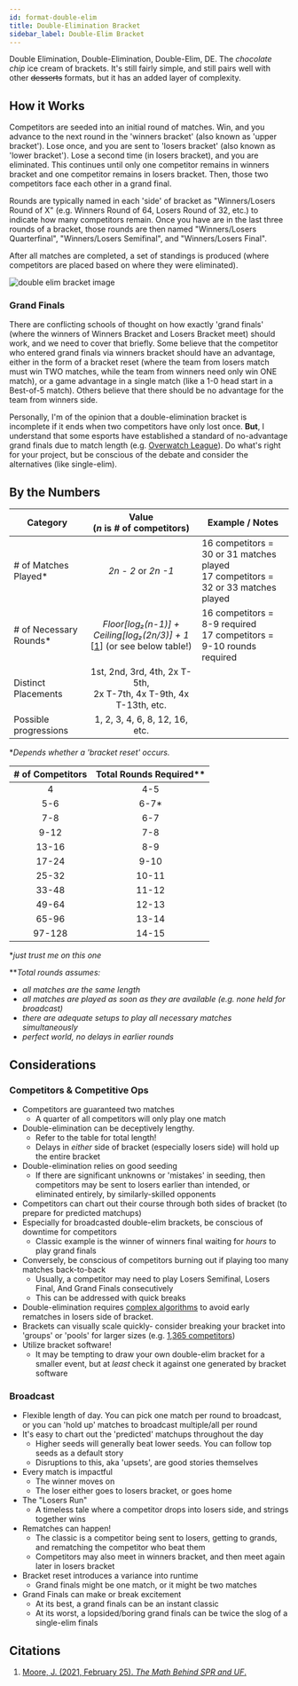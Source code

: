 ```yaml
---
id: format-double-elim
title: Double-Elimination Bracket
sidebar_label: Double-Elim Bracket
---
```


Double Elimination, Double-Elimination, Double-Elim, DE.
The *chocolate chip* ice cream of brackets.
It's still fairly simple, and still pairs well with other ~~desserts~~ formats,
 but it has an added layer of complexity.

## How it Works

Competitors are seeded into an initial round of matches.
Win, and you advance to the next round in the 'winners bracket' (also known as 'upper bracket').
Lose once, and you are sent to 'losers bracket' (also known as 'lower bracket').
Lose a second time (in losers bracket), and you are eliminated.
This continues until only one competitor remains in winners bracket
 and one competitor remains in losers bracket.
Then, those two competitors face each other in a grand final.

Rounds are typically named in each 'side' of bracket as "Winners/Losers Round of X" (e.g. Winners Round of 64, Losers Round of 32, etc.) to indicate how many competitors
 remain.
Once you have are in the last three rounds of a bracket, those rounds are then named "Winners/Losers Quarterfinal", "Winners/Losers Semifinal", and "Winners/Losers Final".

After all matches are completed, a set of standings is produced (where competitors are placed based on where they were eliminated).

![double elim bracket image](https://imgur.com/9E3KGEH.png)

### Grand Finals

There are conflicting schools of thought on how exactly 'grand finals' (where the winners of Winners Bracket and Losers Bracket meet) should work, and we need to cover that briefly.
Some believe that the competitor who entered grand finals via winners bracket should have an advantage, either in the form of a bracket reset (where the team from losers match must win TWO matches, while the team from winners need only win ONE match), or a game advantage in a single match
 (like a 1-0 head start in a Best-of-5 match).
Others believe that there should be no advantage for the team from winners side.

Personally, I'm of the opinion that a double-elimination bracket is incomplete if it ends when two competitors have only lost once.
**But**, I understand that some esports have established a standard of no-advantage grand finals due to match length (e.g. [Overwatch League](https://www.ggrecon.com/articles/were-the-vancouver-titans-done-dirty)).
Do what's right for your project, but be conscious of the debate and consider the alternatives (like single-elim).

## By the Numbers

| Category              |      Value <br />(*n* is # of competitors)                |   Example / Notes |
| -------------         | :-----------:             | ----- |
| # of Matches Played*   | *2n - 2* or *2n -1*       | 16 competitors = 30 or 31 matches played <br />17 competitors = 32 or 33 matches played |
| # of Necessary Rounds* | *Floor[log₂(n-1)] + Ceiling[log₂(2n/3)] + 1* <br />[[1](#citations)] (or see below table!)          | 16 competitors = 8-9 required <br /> 17 competitors = 9-10 rounds required |
| Distinct Placements   |   1st, 2nd, 3rd, 4th, 2x T-5th,<br />2x T-7th, 4x T-9th, 4x T-13th, etc.       |   |
| Possible progressions | 1, 2, 3, 4, 6, 8, 12, 16, etc.   |

**Depends whether a 'bracket reset' occurs.*

| # of Competitors  | Total Rounds Required**|
| :-------:         |   :-------:           |
| 4                 | 4-5                   |
| 5-6               | 6-7*                     |
| 7-8               | 6-7                     |
| 9-12              | 7-8                     |
| 13-16             | 8-9                     |
| 17-24             | 9-10                     |
| 25-32             | 10-11                    |
| 33-48             | 11-12                    |
| 49-64             | 12-13                    |
| 65-96             | 13-14                    |
| 97-128            | 14-15                    |

**just trust me on this one*

***Total rounds assumes:*

* *all matches are the same length*
* *all matches are played as soon as they are available (e.g. none held for broadcast)*
* *there are adequate setups to play all necessary matches simultaneously*
* *perfect world, no delays in earlier rounds*

## Considerations

### Competitors & Competitive Ops

* Competitors are guaranteed two matches
  * A quarter of all competitors will only play one match
* Double-elimination can be deceptively lengthy.
  * Refer to the table for total length!
  * Delays in *either* side of bracket (especially losers side) will hold up the entire bracket
* Double-elimination relies on good seeding
  * If there are significant unknowns or 'mistakes' in seeding, then competitors may be sent to losers earlier than intended, or eliminated entirely,
    by similarly-skilled opponents
* Competitors can chart out their course through both sides of bracket (to prepare for predicted matchups)
* Especially for broadcasted double-elim brackets, be conscious of downtime for competitors
  * Classic example is the winner of winners final waiting for *hours* to play grand finals
* Conversely, be conscious of competitors burning out if playing too many matches back-to-back
  * Usually, a competitor may need to play Losers Semifinal, Losers Final, And Grand Finals consecutively
  * This can be addressed with quick breaks
* Double-elimination requires [complex algorithms](https://blog.smash.gg/changes-in-the-world-of-brackets-695ecb777a4c) to avoid early rematches in losers side of bracket.
* Brackets can visually scale quickly- consider breaking your bracket into 'groups' or 'pools' for larger sizes (e.g. [1,365 competitors](https://smash.gg/tournament/genesis-5/event/melee-singles/brackets))
* Utilize bracket software!
  * It may be tempting to draw your own double-elim bracket for a smaller event, but at *least* check it against one generated by bracket software

### Broadcast

* Flexible length of day. You can pick one match per round to broadcast, or you can 'hold up' matches to broadcast multiple/all per round
* It's easy to chart out the 'predicted' matchups throughout the day
  * Higher seeds will generally beat lower seeds. You can follow top seeds as a default story
  * Disruptions to this, aka 'upsets', are good stories themselves
* Every match is impactful
  * The winner moves on
  * The loser either goes to losers bracket, or goes home
* The "Losers Run"
  * A timeless tale where a competitor drops into losers side, and strings together wins
* Rematches can happen!
  * The classic is a competitor being sent to losers, getting to grands, and rematching the competitor who beat them
  * Competitors may also meet in winners bracket, and then meet again later in losers bracket 
* Bracket reset introduces a variance into runtime
  * Grand finals might be one match, or it might be two matches
* Grand Finals can make or break excitement
  * At its best, a grand finals can be an instant classic
  * At its worst, a lopsided/boring grand finals can be twice the slog of a single-elim finals

## Citations

1. [Moore, J. (2021, February 25). *The Math Behind SPR and UF*.](https://www.pgstats.com/articles/spr-uf-extra-mathematical-details)
